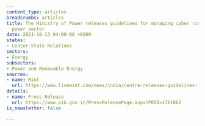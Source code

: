 ```yaml
---
content_type: articles
breadcrumbs: articles
title: The Ministry of Power releases guidelines for managing cyber risks in the electric
  power sector
date: 2021-10-13 04:00:00 +0000
states:
- Center-State Relations
sectors:
- Energy
subsectors:
- Power and Renewable Energy
sources:
- name: Mint
  url: https://www.livemint.com/news/india/centre-releases-guidelines-for-cybersecurity-in-power-sector-for-first-time-11633620389248.html
details:
- name: Press Release
  url: https://www.pib.gov.in/PressReleasePage.aspx?PRID=1761862
is_newsletter: false

---
```


